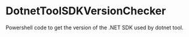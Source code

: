 # DotnetToolSDKVersionChecker

Powershell code to get the version of the .NET SDK used by dotnet tool.
